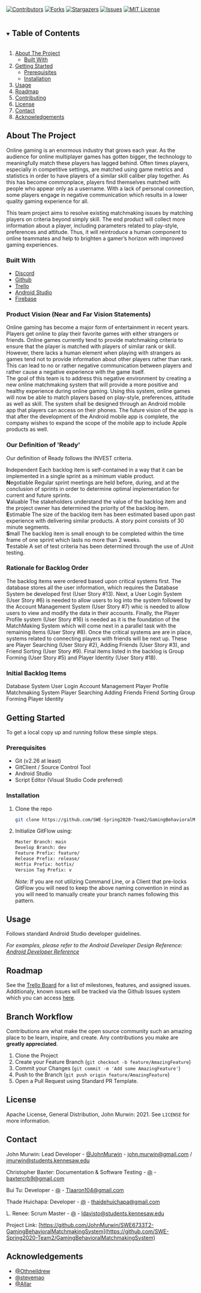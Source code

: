 <!--
*** Thanks for checking out the Best-README-Template. If you have a suggestion
*** that would make this better, please fork the repo and create a pull request
*** or simply open an issue with the tag "enhancement".
*** Thanks again! Now go create something AMAZING! :D
***
***
***
*** To avoid retyping too much info. Do a search and replace for the following:
*** github_username, repo_name, twitter_handle, email, project_title, project_description
-->



<!-- PROJECT SHIELDS -->
<!--
*** I'm using markdown "reference style" links for readability.
*** Reference links are enclosed in brackets [ ] instead of parentheses ( ).
*** See the bottom of this document for the declaration of the reference variables
*** for contributors-url, forks-url, etc. This is an optional, concise syntax you may use.
*** https://www.markdownguide.org/basic-syntax/#reference-style-links
-->
[![Contributors][contributors-shield]][contributors-url]
[![Forks][forks-shield]][forks-url]
[![Stargazers][stars-shield]][stars-url]
[![Issues][issues-shield]][issues-url]
[![MIT License][license-shield]][license-url]


<!-- TABLE OF CONTENTS -->
<details open="open">
  <summary><h2 style="display: inline-block">Table of Contents</h2></summary>
  <ol>
    <li>
      <a href="#about-the-project">About The Project</a>
      <ul>
        <li><a href="#built-with">Built With</a></li>
      </ul>
    </li>
    <li>
      <a href="#getting-started">Getting Started</a>
      <ul>
        <li><a href="#prerequisites">Prerequisites</a></li>
        <li><a href="#installation">Installation</a></li>
      </ul>
    </li>
    <li><a href="#usage">Usage</a></li>
    <li><a href="#roadmap">Roadmap</a></li>
    <li><a href="#contributing">Contributing</a></li>
    <li><a href="#license">License</a></li>
    <li><a href="#contact">Contact</a></li>
    <li><a href="#acknowledgements">Acknowledgements</a></li>
  </ol>
</details>



<!-- ABOUT THE PROJECT -->
## About The Project

Online gaming is an enormous industry that grows each year. As the audience for online multiplayer games has gotten bigger, the technology to meaningfully match these players has lagged behind. Often times players, especially in competitive settings, are matched using game metrics and statistics in order to have players of a similar skill caliber play together. As this has become commonplace, players find themselves matched with people who appear only as a username. With a lack of personal connection, some players engage in negative communication which results in a lower quality gaming experience for all.

This team project aims to resolve existing matchmaking issues by matching players on criteria beyond simply skill. The end product will collect more information about a player, including parameters related to play-style, preferences and attitude. Thus, it will reintroduce a human component to online teammates and help to brighten a gamer’s horizon with improved gaming experiences.

### Built With

* [Discord](https://www.discord.com)
* [Github](https://www.github.com)
* [Trello](https://trello.com/en-US)
* [Android Studio](https://developer.android.com/studio)
* [Firebase](https://firebase.google.com/)

### Product Vision (Near and Far Vision Statements)
Online gaming has become a major form of entertainment in recent years. Players get online to play their favorite games with either strangers or friends. Online games currently tend to provide matchmaking criteria to ensure that the player is matched with players of similar rank or skill. However, there lacks a human element when playing with strangers as games tend not to provide information about other players rather than rank. This can lead to no or rather negative communication between players and rather cause a negative experience with the game itself.   
The goal of this team is to address this negative environment by creating a new online matchmaking system that will provide a more positive and healthy experience during online gaming. Using this system, online games will now be able to match players based on play-style, preferences, attitude as well as skill. The system shall be designed through an Android mobile app that players can access on their phones. The future vision of the app is that after the development of the Android mobile app is complete, the company wishes to expand the scope of the mobile app to include Apple products as well.


### Our Definition of 'Ready'
Our definition of Ready follows the INVEST criteria.

**I**ndependent Each backlog item is self-contained in a way that it can be implemented in a single sprint as a minimum viable product.   
**N**egotiable Regular sprint meetings are held before, during, and at the conclusion of sprints in order to determine optimal implementation for current and future sprints.   
**V**aluable The stakeholders understand the value of the backlog item and the project owner has determined the priority of the backlog item.   
**E**stimable The size of the backlog item has been estimated based upon past experience with delivering similar products. A story point consists of 30 minute segments.   
**S**mall The backlog item is small enough to be completed within the time frame of one sprint which lasts no more than 2 weeks.   
**T**estable A set of test criteria has been determined through the use of JUnit testing. 

### Rationale for Backlog Order
The backlog items were ordered based upon critical systems first. The database stores all the user information, which requires the Database System be developed first (User Story #13). Next, a User Login System (User Story #6) is needed to allow users to log into the system followed by the Account Management System (User Story #7) whic is needed to allow users to view and modify the data in their accounts. Finally, the Player Profile system (User Story #16) is needed as it is the foundation of the MatchMaking System which will come next in a parallel task with the remaining items (User Story #8). Once the critical systems are are in place, systems related to connecting players with friends will be next up. These are Player Searching (User Story #2), Adding Friends (User Story #3), and Friend Sorting (User Story #9). Final items listed in the backlog is Group Forming (User Story #5) and Player Identity (User Story #18).

### Initial Backlog Items
Database System
User Login
Account Management
Player Profile
Matchmaking
System 
Player Searching
Adding Friends
Friend Sorting
Group Forming
Player Identity




<!-- GETTING STARTED -->
## Getting Started

To get a local copy up and running follow these simple steps.

### Prerequisites
* Git (v2.26 at least)
* GitClient / Source Control Tool
* Android Studio
* Script Editor (Visual Studio Code preferred) 

### Installation

1. Clone the repo
   ```sh
   git clone https://github.com/SWE-Spring2020-Team2/GamingBehavioralMatchmakingSystem.git
   ```
2. Initialize GitFlow using:
   ```sh
   Master Branch: main  
   Develop Branch: dev
   Feature Prefix: feature/
   Release Prefix: release/
   Hotfix Prefix: hotfix/
   Version Tag Prefix: v
   ```
   _Note:_ If you are not utilizing Command Line, or a Client that pre-locks GitFlow you will need to keep the above naming convention in mind as you will need to manually create your branch names following this pattern.


<!-- USAGE EXAMPLES -->
## Usage

Follows standard Android Studio developer guidelines.

_For examples, please refer to the Android Developer Design Reference: [Android Developer Reference](https://developer.android.com/design)_



<!-- ROADMAP -->
## Roadmap

See the [Trello Board](https://trello.com/b/Ciy6lBaC/agile-sprint-board) for a list of milestones, features, and assigned issues. Additionaly, known issues will be tracked via the Github Issues system which you can access [here](https://github.com/SWE-Spring2020-Team2/GamingBehavioralMatchmakingSystem/issues). 



<!-- CONTRIBUTING -->
## Branch Workflow

Contributions are what make the open source community such an amazing place to be learn, inspire, and create. Any contributions you make are **greatly appreciated**.

1. Clone the Project
2. Create your Feature Branch (`git checkout -b feature/AmazingFeature`)
3. Commit your Changes (`git commit -m 'Add some AmazingFeature'`)
4. Push to the Branch (`git push origin feature/AmazingFeature`)
5. Open a Pull Request using Standard PR Template. 


<!-- LICENSE -->
## License

Apache License, General Distribution, John Murwin: 2021. See `LICENSE` for more information.



<!-- CONTACT -->
## Contact

John Murwin: Lead Developer - [@JohnMurwin](https://twitter.com/JohnMurwin) - john.murwin@gmail.com / jmurwin@students.kennesaw.edu

Christopher Baxter: Documentation & Software Testing - [@]() - baxtercrb9@gmail.com

Bui Tu: Developer  - [@]() - Tlaaron104@gmail.com

Thade Huichapa: Developer - [@]() - thaidehuichapa@gmail.com

L. Renee: Scrum Master - [@]() - ldavisto@students.kennesaw.edu


Project Link: [https://github.com/JohnMurwin/SWE6733T2-GamingBehavioralMatchmakingSystem](https://github.com/SWE-Spring2020-Team2/GamingBehavioralMatchmakingSystem)



<!-- ACKNOWLEDGEMENTS -->
## Acknowledgements

* [@Othneildrew](https://github.com/othneildrew)
* [@stevemao](https://github.com/stevemao)
* [@Allar](https://github.com/Allar)



<!-- MARKDOWN LINKS & IMAGES -->
<!-- https://www.markdownguide.org/basic-syntax/#reference-style-links -->
[contributors-shield]: https://img.shields.io/github/contributors/SWE-Spring2020-Team2/GamingBehavioralMatchmakingSystem/repo.svg?style=for-the-badge
[contributors-url]: https://github.com/SWE-Spring2020-Team2/GamingBehavioralMatchmakingSystem/repo/graphs/contributors
[forks-shield]: https://img.shields.io/github/forks/SWE-Spring2020-Team2/GamingBehavioralMatchmakingSystem/repo.svg?style=for-the-badge
[forks-url]: https://github.com/SWE-Spring2020-Team2/GamingBehavioralMatchmakingSystem/repo/network/members
[stars-shield]: https://img.shields.io/github/stars/SWE-Spring2020-Team2/GamingBehavioralMatchmakingSystem/repo.svg?style=for-the-badge
[stars-url]: https://github.com/SWE-Spring2020-Team2/GamingBehavioralMatchmakingSystem/repo/stargazers
[issues-shield]: https://img.shields.io/github/issues/SWE-Spring2020-Team2/GamingBehavioralMatchmakingSystem/repo.svg?style=for-the-badge
[issues-url]: https://github.com/SWE-Spring2020-Team2/GamingBehavioralMatchmakingSystem/repo/issues
[license-shield]: https://img.shields.io/github/license/SWE-Spring2020-Team2/GamingBehavioralMatchmakingSystem/repo.svg?style=for-the-badge
[license-url]: https://github.com/SWE-Spring2020-Team2/GamingBehavioralMatchmakingSystem/repo/blob/master/LICENSE
